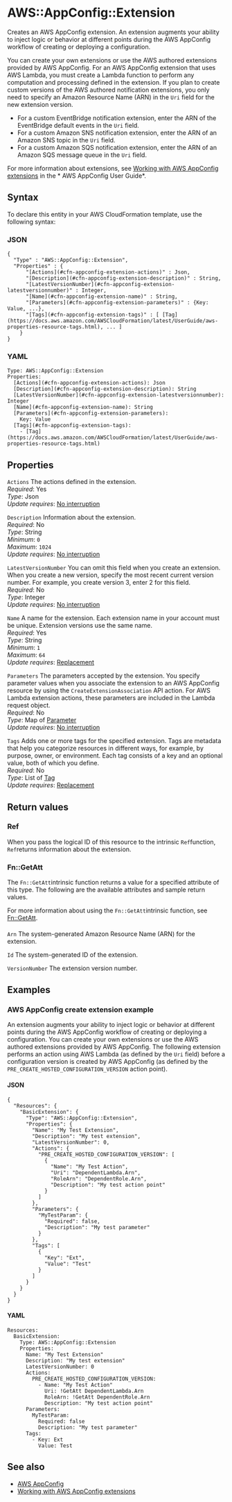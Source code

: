 # AWS::AppConfig::Extension<a name="aws-resource-appconfig-extension"></a>

Creates an AWS AppConfig extension\. An extension augments your ability to inject logic or behavior at different points during the AWS AppConfig workflow of creating or deploying a configuration\.

You can create your own extensions or use the AWS authored extensions provided by AWS AppConfig\. For an AWS AppConfig extension that uses AWS Lambda, you must create a Lambda function to perform any computation and processing defined in the extension\. If you plan to create custom versions of the AWS authored notification extensions, you only need to specify an Amazon Resource Name \(ARN\) in the `Uri` field for the new extension version\.
+ For a custom EventBridge notification extension, enter the ARN of the EventBridge default events in the `Uri` field\.
+ For a custom Amazon SNS notification extension, enter the ARN of an Amazon SNS topic in the `Uri` field\.
+ For a custom Amazon SQS notification extension, enter the ARN of an Amazon SQS message queue in the `Uri` field\. 

For more information about extensions, see [Working with AWS AppConfig extensions](https://docs.aws.amazon.com/appconfig/latest/userguide/working-with-appconfig-extensions.html) in the * AWS AppConfig User Guide*\.

## Syntax<a name="aws-resource-appconfig-extension-syntax"></a>

To declare this entity in your AWS CloudFormation template, use the following syntax:

### JSON<a name="aws-resource-appconfig-extension-syntax.json"></a>

```
{
  "Type" : "AWS::AppConfig::Extension",
  "Properties" : {
      "[Actions](#cfn-appconfig-extension-actions)" : Json,
      "[Description](#cfn-appconfig-extension-description)" : String,
      "[LatestVersionNumber](#cfn-appconfig-extension-latestversionnumber)" : Integer,
      "[Name](#cfn-appconfig-extension-name)" : String,
      "[Parameters](#cfn-appconfig-extension-parameters)" : {Key: Value, ...},
      "[Tags](#cfn-appconfig-extension-tags)" : [ [Tag](https://docs.aws.amazon.com/AWSCloudFormation/latest/UserGuide/aws-properties-resource-tags.html), ... ]
    }
}
```

### YAML<a name="aws-resource-appconfig-extension-syntax.yaml"></a>

```
Type: AWS::AppConfig::Extension
Properties: 
  [Actions](#cfn-appconfig-extension-actions): Json
  [Description](#cfn-appconfig-extension-description): String
  [LatestVersionNumber](#cfn-appconfig-extension-latestversionnumber): Integer
  [Name](#cfn-appconfig-extension-name): String
  [Parameters](#cfn-appconfig-extension-parameters): 
    Key: Value
  [Tags](#cfn-appconfig-extension-tags): 
    - [Tag](https://docs.aws.amazon.com/AWSCloudFormation/latest/UserGuide/aws-properties-resource-tags.html)
```

## Properties<a name="aws-resource-appconfig-extension-properties"></a>

`Actions`  <a name="cfn-appconfig-extension-actions"></a>
The actions defined in the extension\.  
*Required*: Yes  
*Type*: Json  
*Update requires*: [No interruption](https://docs.aws.amazon.com/AWSCloudFormation/latest/UserGuide/using-cfn-updating-stacks-update-behaviors.html#update-no-interrupt)

`Description`  <a name="cfn-appconfig-extension-description"></a>
Information about the extension\.  
*Required*: No  
*Type*: String  
*Minimum*: `0`  
*Maximum*: `1024`  
*Update requires*: [No interruption](https://docs.aws.amazon.com/AWSCloudFormation/latest/UserGuide/using-cfn-updating-stacks-update-behaviors.html#update-no-interrupt)

`LatestVersionNumber`  <a name="cfn-appconfig-extension-latestversionnumber"></a>
You can omit this field when you create an extension\. When you create a new version, specify the most recent current version number\. For example, you create version 3, enter 2 for this field\.  
*Required*: No  
*Type*: Integer  
*Update requires*: [No interruption](https://docs.aws.amazon.com/AWSCloudFormation/latest/UserGuide/using-cfn-updating-stacks-update-behaviors.html#update-no-interrupt)

`Name`  <a name="cfn-appconfig-extension-name"></a>
A name for the extension\. Each extension name in your account must be unique\. Extension versions use the same name\.  
*Required*: Yes  
*Type*: String  
*Minimum*: `1`  
*Maximum*: `64`  
*Update requires*: [Replacement](https://docs.aws.amazon.com/AWSCloudFormation/latest/UserGuide/using-cfn-updating-stacks-update-behaviors.html#update-replacement)

`Parameters`  <a name="cfn-appconfig-extension-parameters"></a>
The parameters accepted by the extension\. You specify parameter values when you associate the extension to an AWS AppConfig resource by using the `CreateExtensionAssociation` API action\. For AWS Lambda extension actions, these parameters are included in the Lambda request object\.  
*Required*: No  
*Type*: Map of [Parameter](aws-properties-appconfig-extension-parameter.md)  
*Update requires*: [No interruption](https://docs.aws.amazon.com/AWSCloudFormation/latest/UserGuide/using-cfn-updating-stacks-update-behaviors.html#update-no-interrupt)

`Tags`  <a name="cfn-appconfig-extension-tags"></a>
Adds one or more tags for the specified extension\. Tags are metadata that help you categorize resources in different ways, for example, by purpose, owner, or environment\. Each tag consists of a key and an optional value, both of which you define\.   
*Required*: No  
*Type*: List of [Tag](https://docs.aws.amazon.com/AWSCloudFormation/latest/UserGuide/aws-properties-resource-tags.html)  
*Update requires*: [Replacement](https://docs.aws.amazon.com/AWSCloudFormation/latest/UserGuide/using-cfn-updating-stacks-update-behaviors.html#update-replacement)

## Return values<a name="aws-resource-appconfig-extension-return-values"></a>

### Ref<a name="aws-resource-appconfig-extension-return-values-ref"></a>

When you pass the logical ID of this resource to the intrinsic `Ref`function, `Ref`returns information about the extension\.

### Fn::GetAtt<a name="aws-resource-appconfig-extension-return-values-fn--getatt"></a>

The `Fn::GetAtt`intrinsic function returns a value for a specified attribute of this type\. The following are the available attributes and sample return values\.

For more information about using the `Fn::GetAtt`intrinsic function, see [Fn::GetAtt](https://docs.aws.amazon.com/AWSCloudFormation/latest/UserGuide/intrinsic-function-reference-getatt.html)\.

#### <a name="aws-resource-appconfig-extension-return-values-fn--getatt-fn--getatt"></a>

`Arn`  <a name="Arn-fn::getatt"></a>
The system\-generated Amazon Resource Name \(ARN\) for the extension\.

`Id`  <a name="Id-fn::getatt"></a>
The system\-generated ID of the extension\.

`VersionNumber`  <a name="VersionNumber-fn::getatt"></a>
The extension version number\.

## Examples<a name="aws-resource-appconfig-extension--examples"></a>



### AWS AppConfig create extension example<a name="aws-resource-appconfig-extension--examples--_create_extension_example"></a>

An extension augments your ability to inject logic or behavior at different points during the AWS AppConfig workflow of creating or deploying a configuration\. You can create your own extensions or use the AWS authored extensions provided by AWS AppConfig\. The following extension performs an action using AWS Lambda \(as defined by the `Uri` field\) before a configuration version is created by AWS AppConfig \(as defined by the `PRE_CREATE_HOSTED_CONFIGURATION_VERSION` action point\)\.

#### JSON<a name="aws-resource-appconfig-extension--examples--_create_extension_example--json"></a>

```
{
  "Resources": {
    "BasicExtension": {
      "Type": "AWS::AppConfig::Extension",
      "Properties": {
        "Name": "My Test Extension",
        "Description": "My test extension",
        "LatestVersionNumber": 0,
        "Actions": {
          "PRE_CREATE_HOSTED_CONFIGURATION_VERSION": [
            {
              "Name": "My Test Action",
              "Uri": "DependentLambda.Arn",
              "RoleArn": "DependentRole.Arn",
              "Description": "My test action point"
            }
          ]
        },
        "Parameters": {
          "MyTestParam": {
            "Required": false,
            "Description": "My test parameter"
          }
        },
        "Tags": [
          {
            "Key": "Ext",
            "Value": "Test"
          }
        ]
      }
    }
  }
}
```

#### YAML<a name="aws-resource-appconfig-extension--examples--_create_extension_example--yaml"></a>

```
Resources:
  BasicExtension:
    Type: AWS::AppConfig::Extension
    Properties:
      Name: "My Test Extension"
      Description: "My test extension"
      LatestVersionNumber: 0
      Actions:
        PRE_CREATE_HOSTED_CONFIGURATION_VERSION:
          - Name: "My Test Action"
            Uri: !GetAtt DependentLambda.Arn
            RoleArn: !GetAtt DependentRole.Arn
            Description: "My test action point"
      Parameters:
        MyTestParam:
          Required: false
          Description: "My test parameter"
      Tags:
        - Key: Ext
          Value: Test
```

## See also<a name="aws-resource-appconfig-extension--seealso"></a>
+  [AWS AppConfig](https://docs.aws.amazon.com/appconfig/latest/userguide/what-is-appconfig.html) 
+  [Working with AWS AppConfig extensions](https://docs.aws.amazon.com/appconfig/latest/userguide/working-with-appconfig-extensions.html)